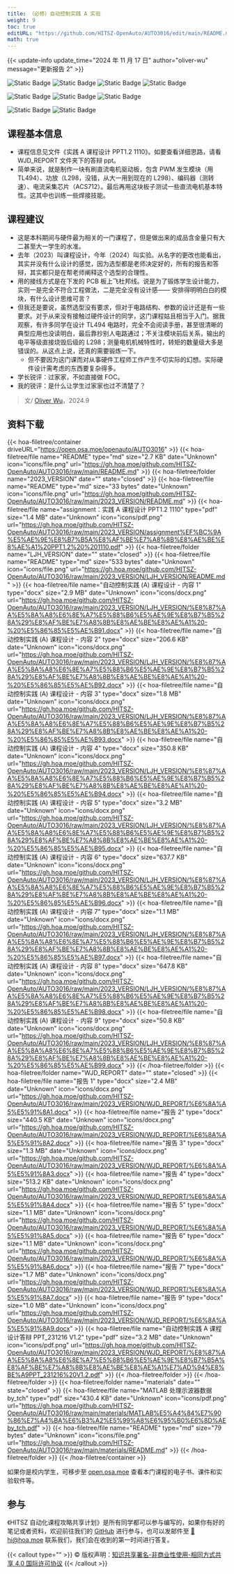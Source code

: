 ```yaml
---
title: （必修）自动控制实践 A 实验
weight: 9
toc: true
editURL: "https://github.com/HITSZ-OpenAuto/AUTO3016/edit/main/README.md"
math: true
---
```


{{< update-info update_time="2024 年 11 月 17 日" author="oliver-wu" message="更新报告 2" >}}

<div class="img-div hx-mt-4 hx-flex-row hx-justify-start hx-items-center">

![Static Badge](https://img.shields.io/badge/%E8%80%83%E6%9F%A5%E8%AF%BE-green)
![Static Badge](https://img.shields.io/badge/%E8%AF%BE%E7%A8%8B%E8%AE%BE%E8%AE%A1-green)
![Static Badge](https://img.shields.io/badge/%E5%AD%A6%E5%88%86（21%E7%BA%A7）-1-moccasin)
![Static Badge](https://img.shields.io/badge/%E5%AD%A6%E5%88%86（22%E7%BA%A7）-1.5-moccasin)

![Static Badge](https://img.shields.io/badge/%E6%88%90%E7%BB%A9%E6%9E%84%E6%88%90-gold)  ![Static Badge](https://img.shields.io/badge/%E5%AE%9E%E9%AA%8C%E6%8A%A5%E5%91%8A-10%25*9=90%25-wheat)  ![Static Badge](https://img.shields.io/badge/%E7%AD%94%E8%BE%A9-10%25-wheat)

![Static Badge](https://img.shields.io/badge/%E6%80%BB%E5%AD%A6%E6%97%B640-gold)   ![Static Badge](https://img.shields.io/badge/%E5%AE%9E%E9%AA%8C4%E5%AD%A6%E6%97%B6*10-moccasin)

</div>

## 课程基本信息
- 课程信息见文件《实践 A 课程设计 PPT1.2  1110》。如要查看详细思路，请看 WJD_REPORT 文件夹下的答辩 ppt。
- 简单来说，就是制作一块有刷直流电机驱动板，包含 PWM 发生模块（用 TL494）、功放（L298，没错，从大一用到现在的 L298）、编码器（测转速）、电流采集芯片（ACS712）。最后再用这块板子测试一些直流电机基本特性。这其中也训练一些焊接技能。

## 课程建议
- 这是本科期间与硬件最为相关的一门课程了，但是做出来的成品含金量只有大二甚至大一学生的水准。
- 去年（2023）叫课程设计，今年（2024）叫实验。从名字的更改也能看出，其实并没有什么设计的感觉，因为选型都是老师决定好的，所有的报告和答辩，其实都只是在帮老师阐释这个选型的合理性。
- 用的接线方式是在下发的 PCB 板上飞杜邦线。说是为了锻炼学生设计能力，实则一是完全不符合工程做法，二是完全没有设计感—— 安排得明明白白的模块，有什么设计思维可言？
- 但我还是要说，虽然选型没有要求，但对于电路结构、参数的设计还是有一些要求。对于从来没有接触过硬件设计的同学，这门课程姑且相当于入门。据我观察，有许多同学在设计 TL494 电路时，完全不会阅读手册，甚至很清晰的典型应用也没读明白，最后靠抄别人电路通过；不关注模块前后关系，输出的电平等级直接烧毁后级的 L298；测量电机机械特性时，转矩的数量级大多是错误的。从这点上说，还真的需要锻炼一下。
  - 但不要因为这门课而对从事硬件工程师工作产生不切实际的幻想。实际硬件设计需考虑的东西要复杂得多。
- 学长锐评：过家家，不如直接做 FOC。
- 我的锐评：是什么让学生过家家也过不清楚了？

> 文/ [Oliver Wu](https://www.github.com/OliverWu515)，2024.9

## 资料下载

{{< hoa-filetree/container driveURL="https://open.osa.moe/openauto/AUTO3016" >}}
  {{< hoa-filetree/file name="README" type="md" size="2.7 KB" date="Unknown" icon="icons/file.png" url="https://gh.hoa.moe/github.com/HITSZ-OpenAuto/AUTO3016/raw/main/README.md" >}}
  {{< hoa-filetree/folder name="2023_VERSION" date="" state="closed" >}}
    {{< hoa-filetree/file name="README" type="md" size="33 bytes" date="Unknown" icon="icons/file.png" url="https://gh.hoa.moe/github.com/HITSZ-OpenAuto/AUTO3016/raw/main/2023_VERSION/README.md" >}}
    {{< hoa-filetree/file name="assignment：实践 A 课程设计 PPT1.2  1110" type="pdf" size="1.4 MB" date="Unknown" icon="icons/pdf.png" url="https://gh.hoa.moe/github.com/HITSZ-OpenAuto/AUTO3016/raw/main/2023_VERSION/assignment%EF%BC%9A%E5%AE%9E%E8%B7%B5A%E8%AF%BE%E7%A8%8B%E8%AE%BE%E8%AE%A1%20PPT1.2%20%201110.pdf" >}}
  {{< hoa-filetree/folder name="LJH_VERSION" date="" state="closed" >}}
    {{< hoa-filetree/file name="README" type="md" size="533 bytes" date="Unknown" icon="icons/file.png" url="https://gh.hoa.moe/github.com/HITSZ-OpenAuto/AUTO3016/raw/main/2023_VERSION/LJH_VERSION/README.md" >}}
    {{< hoa-filetree/file name="自动控制实践 (A) 课程设计 - 内容 1" type="docx" size="2.9 MB" date="Unknown" icon="icons/docx.png" url="https://gh.hoa.moe/github.com/HITSZ-OpenAuto/AUTO3016/raw/main/2023_VERSION/LJH_VERSION/%E8%87%AA%E5%8A%A8%E6%8E%A7%E5%88%B6%E5%AE%9E%E8%B7%B5%28A%29%E8%AF%BE%E7%A8%8B%E8%AE%BE%E8%AE%A1%20-%20%E5%86%85%E5%AE%B91.docx" >}}
    {{< hoa-filetree/file name="自动控制实践 (A) 课程设计 - 内容 2" type="docx" size="206.6 KB" date="Unknown" icon="icons/docx.png" url="https://gh.hoa.moe/github.com/HITSZ-OpenAuto/AUTO3016/raw/main/2023_VERSION/LJH_VERSION/%E8%87%AA%E5%8A%A8%E6%8E%A7%E5%88%B6%E5%AE%9E%E8%B7%B5%28A%29%E8%AF%BE%E7%A8%8B%E8%AE%BE%E8%AE%A1%20-%20%E5%86%85%E5%AE%B92.docx" >}}
    {{< hoa-filetree/file name="自动控制实践 (A) 课程设计 - 内容 3" type="docx" size="1.8 MB" date="Unknown" icon="icons/docx.png" url="https://gh.hoa.moe/github.com/HITSZ-OpenAuto/AUTO3016/raw/main/2023_VERSION/LJH_VERSION/%E8%87%AA%E5%8A%A8%E6%8E%A7%E5%88%B6%E5%AE%9E%E8%B7%B5%28A%29%E8%AF%BE%E7%A8%8B%E8%AE%BE%E8%AE%A1%20-%20%E5%86%85%E5%AE%B93.docx" >}}
    {{< hoa-filetree/file name="自动控制实践 (A) 课程设计 - 内容 4" type="docx" size="350.8 KB" date="Unknown" icon="icons/docx.png" url="https://gh.hoa.moe/github.com/HITSZ-OpenAuto/AUTO3016/raw/main/2023_VERSION/LJH_VERSION/%E8%87%AA%E5%8A%A8%E6%8E%A7%E5%88%B6%E5%AE%9E%E8%B7%B5%28A%29%E8%AF%BE%E7%A8%8B%E8%AE%BE%E8%AE%A1%20-%20%E5%86%85%E5%AE%B94.docx" >}}
    {{< hoa-filetree/file name="自动控制实践 (A) 课程设计 - 内容 5" type="docx" size="3.2 MB" date="Unknown" icon="icons/docx.png" url="https://gh.hoa.moe/github.com/HITSZ-OpenAuto/AUTO3016/raw/main/2023_VERSION/LJH_VERSION/%E8%87%AA%E5%8A%A8%E6%8E%A7%E5%88%B6%E5%AE%9E%E8%B7%B5%28A%29%E8%AF%BE%E7%A8%8B%E8%AE%BE%E8%AE%A1%20-%20%E5%86%85%E5%AE%B95.docx" >}}
    {{< hoa-filetree/file name="自动控制实践 (A) 课程设计 - 内容 6" type="docx" size="637.7 KB" date="Unknown" icon="icons/docx.png" url="https://gh.hoa.moe/github.com/HITSZ-OpenAuto/AUTO3016/raw/main/2023_VERSION/LJH_VERSION/%E8%87%AA%E5%8A%A8%E6%8E%A7%E5%88%B6%E5%AE%9E%E8%B7%B5%28A%29%E8%AF%BE%E7%A8%8B%E8%AE%BE%E8%AE%A1%20-%20%E5%86%85%E5%AE%B96.docx" >}}
    {{< hoa-filetree/file name="自动控制实践 (A) 课程设计 - 内容 7" type="docx" size="1.1 MB" date="Unknown" icon="icons/docx.png" url="https://gh.hoa.moe/github.com/HITSZ-OpenAuto/AUTO3016/raw/main/2023_VERSION/LJH_VERSION/%E8%87%AA%E5%8A%A8%E6%8E%A7%E5%88%B6%E5%AE%9E%E8%B7%B5%28A%29%E8%AF%BE%E7%A8%8B%E8%AE%BE%E8%AE%A1%20-%20%E5%86%85%E5%AE%B97.docx" >}}
    {{< hoa-filetree/file name="自动控制实践 (A) 课程设计 - 内容 8" type="docx" size="647.8 KB" date="Unknown" icon="icons/docx.png" url="https://gh.hoa.moe/github.com/HITSZ-OpenAuto/AUTO3016/raw/main/2023_VERSION/LJH_VERSION/%E8%87%AA%E5%8A%A8%E6%8E%A7%E5%88%B6%E5%AE%9E%E8%B7%B5%28A%29%E8%AF%BE%E7%A8%8B%E8%AE%BE%E8%AE%A1%20-%20%E5%86%85%E5%AE%B98.docx" >}}
    {{< hoa-filetree/file name="自动控制实践 (A) 课程设计 - 内容 9" type="docx" size="50.8 KB" date="Unknown" icon="icons/docx.png" url="https://gh.hoa.moe/github.com/HITSZ-OpenAuto/AUTO3016/raw/main/2023_VERSION/LJH_VERSION/%E8%87%AA%E5%8A%A8%E6%8E%A7%E5%88%B6%E5%AE%9E%E8%B7%B5%28A%29%E8%AF%BE%E7%A8%8B%E8%AE%BE%E8%AE%A1%20-%20%E5%86%85%E5%AE%B99.docx" >}}
  {{< /hoa-filetree/folder >}}
  {{< hoa-filetree/folder name="WJD_REPORT" date="" state="closed" >}}
    {{< hoa-filetree/file name="报告 1" type="docx" size="2.4 MB" date="Unknown" icon="icons/docx.png" url="https://gh.hoa.moe/github.com/HITSZ-OpenAuto/AUTO3016/raw/main/2023_VERSION/WJD_REPORT/%E6%8A%A5%E5%91%8A1.docx" >}}
    {{< hoa-filetree/file name="报告 2" type="docx" size="440.5 KB" date="Unknown" icon="icons/docx.png" url="https://gh.hoa.moe/github.com/HITSZ-OpenAuto/AUTO3016/raw/main/2023_VERSION/WJD_REPORT/%E6%8A%A5%E5%91%8A2.docx" >}}
    {{< hoa-filetree/file name="报告 3" type="docx" size="1.3 MB" date="Unknown" icon="icons/docx.png" url="https://gh.hoa.moe/github.com/HITSZ-OpenAuto/AUTO3016/raw/main/2023_VERSION/WJD_REPORT/%E6%8A%A5%E5%91%8A3.docx" >}}
    {{< hoa-filetree/file name="报告 4" type="docx" size="513.2 KB" date="Unknown" icon="icons/docx.png" url="https://gh.hoa.moe/github.com/HITSZ-OpenAuto/AUTO3016/raw/main/2023_VERSION/WJD_REPORT/%E6%8A%A5%E5%91%8A4.docx" >}}
    {{< hoa-filetree/file name="报告 5" type="docx" size="1.1 MB" date="Unknown" icon="icons/docx.png" url="https://gh.hoa.moe/github.com/HITSZ-OpenAuto/AUTO3016/raw/main/2023_VERSION/WJD_REPORT/%E6%8A%A5%E5%91%8A5.docx" >}}
    {{< hoa-filetree/file name="报告 6" type="docx" size="1.1 MB" date="Unknown" icon="icons/docx.png" url="https://gh.hoa.moe/github.com/HITSZ-OpenAuto/AUTO3016/raw/main/2023_VERSION/WJD_REPORT/%E6%8A%A5%E5%91%8A6.docx" >}}
    {{< hoa-filetree/file name="报告 7" type="docx" size="1.7 MB" date="Unknown" icon="icons/docx.png" url="https://gh.hoa.moe/github.com/HITSZ-OpenAuto/AUTO3016/raw/main/2023_VERSION/WJD_REPORT/%E6%8A%A5%E5%91%8A7.docx" >}}
    {{< hoa-filetree/file name="报告 9" type="docx" size="1.0 MB" date="Unknown" icon="icons/docx.png" url="https://gh.hoa.moe/github.com/HITSZ-OpenAuto/AUTO3016/raw/main/2023_VERSION/WJD_REPORT/%E6%8A%A5%E5%91%8A9.docx" >}}
    {{< hoa-filetree/file name="自动控制实践 A 课程设计答辩 PPT_231216 V1.2" type="pdf" size="3.2 MB" date="Unknown" icon="icons/pdf.png" url="https://gh.hoa.moe/github.com/HITSZ-OpenAuto/AUTO3016/raw/main/2023_VERSION/WJD_REPORT/%E8%87%AA%E5%8A%A8%E6%8E%A7%E5%88%B6%E5%AE%9E%E8%B7%B5A%E8%AF%BE%E7%A8%8B%E8%AE%BE%E8%AE%A1%E7%AD%94%E8%BE%A9PPT_231216%20V1.2.pdf" >}}
  {{< /hoa-filetree/folder >}}
  {{< /hoa-filetree/folder >}}
  {{< hoa-filetree/folder name="materials" date="" state="closed" >}}
    {{< hoa-filetree/file name="MATLAB 处理示波器数据 by_tch" type="pdf" size="430.4 KB" date="Unknown" icon="icons/pdf.png" url="https://gh.hoa.moe/github.com/HITSZ-OpenAuto/AUTO3016/raw/main/materials/MATLAB%E5%A4%84%E7%90%86%E7%A4%BA%E6%B3%A2%E5%99%A8%E6%95%B0%E6%8D%AEby_tch.pdf" >}}
    {{< hoa-filetree/file name="README" type="md" size="79 bytes" date="Unknown" icon="icons/file.png" url="https://gh.hoa.moe/github.com/HITSZ-OpenAuto/AUTO3016/raw/main/materials/README.md" >}}
  {{< /hoa-filetree/folder >}}
{{< /hoa-filetree/container >}}

如果你是校内学生，可移步至 <a href='https://open.osa.moe/openauto/AUTO3016'>open.osa.moe</a> 查看本门课程的电子书、课件和实验软件等。

## 参与

《HITSZ 自动化课程攻略共享计划》是所有同学都可以参与编写的，如果你有好的笔记或者资料，欢迎前往我们的 [GitHub](https://github.com/HITSZ-OpenAuto) 进行参与，也可以发邮件至 [📮hi@hoa.moe](mailto:hi@hoa.moe) 联系我们，我们会在收到的第一时间进行答复。

{{< callout type="" >}}
  © 版权声明：[知识共享署名-非商业性使用-相同方式共享 4.0 国际许可协议](https://creativecommons.org/licenses/by-nc-sa/4.0/)
{{< /callout >}}
